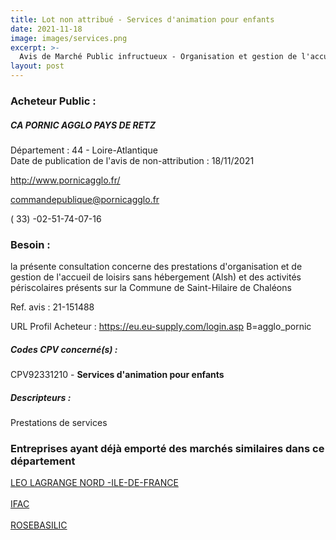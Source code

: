 ```yaml
---
title: Lot non attribué - Services d'animation pour enfants
date: 2021-11-18
image: images/services.png
excerpt: >-
  Avis de Marché Public infructueux - Organisation et gestion de l'accueil de loisirs sans hébergement et des activités périscolaires présents sur la commune de Saint-Hilaire de Chaléons
layout: post
---
```


### Acheteur Public :
##### CA PORNIC AGGLO PAYS DE RETZ
Département : 44 - Loire-Atlantique<br/>
Date de publication de l'avis de non-attribution : 18/11/2021


http://www.pornicagglo.fr/

commandepublique@pornicagglo.fr

( 33) -02-51-74-07-16
### Besoin :

la présente consultation concerne des prestations d'organisation et de gestion de l'accueil de loisirs sans hébergement (Alsh) et des activités périscolaires présents sur la Commune de Saint-Hilaire de Chaléons

Ref. avis : 21-151488

URL Profil Acheteur : https://eu.eu-supply.com/login.asp B=agglo_pornic

##### Codes CPV concerné(s) :
CPV92331210 - **Services d'animation pour enfants** <br/>

##### Descripteurs :
Prestations de services <br/>

### Entreprises ayant déjà emporté des marchés similaires dans ce département
<a href="/entreprise-545/siren-316619824">LEO LAGRANGE NORD -ILE-DE-FRANCE</a><br/><br/>
<a href="/entreprise-548/siren-332737394">IFAC</a><br/><br/>
<a href="/entreprise-566/siren-492995519">ROSEBASILIC</a><br/><br/>
